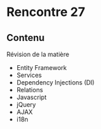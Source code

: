 # Rencontre 27

## Contenu
Révision de la matière

- Entity Framework
- Services
- Dependency Injections (DI)
- Relations
- Javascript
- jQuery
- AJAX
- i18n
